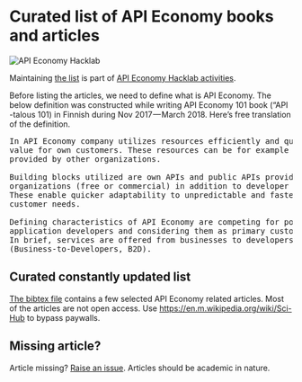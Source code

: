 # Curated list of API Economy books and articles

![API Economy Hacklab](https://raw.githubusercontent.com/apieconomyhacklab/bibliography/master/images/header.png)

Maintaining [the list](https://github.com/apieconomyhacklab/bibliography/blob/master/api-economy-bibliography.bib) is part of [API Economy Hacklab activities](https://medium.com/api-economy-hacklab/api-economy-articles-1322ec5b8ca). 

Before listing the articles, we need to define what is API Economy. The below definition was constructed while writing API Economy 101 book (“API -talous 101) in Finnish during Nov 2017 — March 2018. Here’s free translation of the definition.


<pre>
In API Economy company utilizes resources efficiently and quickly to create added 
value for own customers. These resources can be for example data or function 
provided by other organizations.

Building blocks utilized are own APIs and public APIs provided by other 
organizations (free or commercial) in addition to developer communities. 
These enable quicker adaptability to unpredictable and faster changing 
customer needs.

Defining characteristics of API Economy are competing for popularity among 
application developers and considering them as primary customers. 
In brief, services are offered from businesses to developers 
(Business-to-Developers, B2D).
</pre>

## Curated constantly updated list

[The bibtex file](https://github.com/apieconomyhacklab/bibliography/blob/master/api-economy-bibliography.bib) contains a few selected API Economy related articles. Most of the articles are not open access. Use https://en.m.wikipedia.org/wiki/Sci-Hub to bypass paywalls.


## Missing article?

Article missing? [Raise an issue](https://github.com/apieconomyhacklab/bibliography/issues). Articles should be academic in nature.
